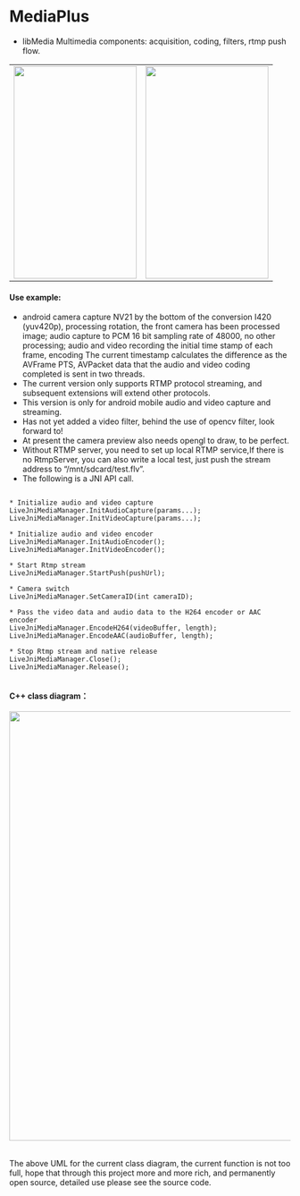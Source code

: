 # MediaPlus


- libMedia Multimedia components: acquisition, coding, filters, rtmp push flow.


<div align=center>

<table>
<tr align="center">
<td align=center>
<img width="220" height="380" src="https://github.com/javandoc/MediaPlus/blob/master/Resource/screen_one.png"/>
</td>
<td align=center>
<img width="220" height="380" src="https://github.com/javandoc/MediaPlus/blob/master/Resource/screen_live.gif"/>
</td>
</tr>

</table>

</div>



#### Use example:

* android camera capture NV21 by the bottom of the conversion I420 (yuv420p), processing rotation, the front camera has been processed image; audio capture to PCM 16 bit sampling rate of 48000, no other processing; audio and video recording the initial time stamp of each frame, encoding The current timestamp calculates the difference as the AVFrame PTS, AVPacket data that the audio and video coding completed is sent in two threads.
* The current version only supports RTMP protocol streaming, and subsequent  extensions will extend other protocols.
* This version is only for android mobile audio and video capture and streaming.
* Has not yet added a video filter, behind the use of opencv filter, look forward to!
* At present the camera preview also needs opengl to draw, to be perfect.
* Without RTMP server, you need to set up local RTMP service,If there is no RtmpServer, you can also write a local test, just push the stream address to “/mnt/sdcard/test.flv”.
* The following is a JNI API call.

```

* Initialize audio and video capture
LiveJniMediaManager.InitAudioCapture(params...);
LiveJniMediaManager.InitVideoCapture(params...);
	
* Initialize audio and video encoder
LiveJniMediaManager.InitAudioEncoder();
LiveJniMediaManager.InitVideoEncoder();
    
* Start Rtmp stream
LiveJniMediaManager.StartPush(pushUrl);
        
* Camera switch
LiveJniMediaManager.SetCameraID(int cameraID);
        
* Pass the video data and audio data to the H264 encoder or AAC encoder
LiveJniMediaManager.EncodeH264(videoBuffer, length);
LiveJniMediaManager.EncodeAAC(audioBuffer, length);
 
* Stop Rtmp stream and native release
LiveJniMediaManager.Close();
LiveJniMediaManager.Release();
    
```


#### C++ class diagram：

<div align=center>
<table>
<tr>
<img width="790" height="768" src="https://github.com/javandoc/MediaPlus/blob/master/Resource/MediaUML.png">
</tr>
</table>
</div>
<div align=left>
The above UML for the current class diagram, the current function is not too full, hope that through this project more and more rich, and permanently open source, detailed use please see the source code.
</div>
